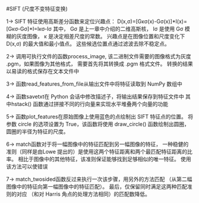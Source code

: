 #SIFT (尺度不变特征变换)

1->  SIFT 特征使用高斯差分函数来定位兴趣点：
                        D(x,σ)=[Gκσ(x)-Gσ(x)]*I(x)=[Gκσ-Gσ]*I=Iκσ-Iσ
            其中， Gσ 是上一章中介绍的二维高斯核， Iσ 是使用 Gσ 模糊的灰度图像， 
                    κ 是决定相差尺度的常数。
                    兴趣点是在图像位置和尺度变化下 D(x,σ) 的最大值和最小值点。
                    这些候选位置点通过滤波去除不稳定点。

2->  调用可执行文件的函数process_image, 
                该二进制文件需要的图像格式为灰度 .pgm，如果图像为其他格式，
                需要首先将其转换成 .pgm 格式文件。
                转换的结果以易读的格式保存在文本文件中

3->  函数read_features_from_file从输出文件中将特征读取到 NumPy 数组中

4->  函数savetxt在 Python 会话中修改描述子，将输出结果保存到特征文件中
             其中hstack() 函数通过拼接不同的行向量来实现水平堆叠两个向量的功能

5->  函数plot_features在原始图像上使用蓝色的点绘制出 SIFT 特征点的位置。
        将参数 circle 的选项设置为 True，该函数将使用 draw_circle() 函数绘制出圆圈，
        圆圈的半径为特征的尺度。

6->  match函数对于将一幅图像中的特征匹配到另一幅图像的特征，
            一种稳健的准则（同样是由Lowe 提出的）是使用这两个特征距离和两个最匹配特征距离的比率。
            相比于图像中的其他特征，该准则保证能够找到足够相似的唯一特征。
            使用该方法可以使错误

7->  match_twosided函数反过来执行一次该步骤，用另外的方法匹配
            （从第二幅图像中的特征向第一幅图像中的特征匹配）。
            最后，仅保留同时满足这两种匹配准则的对应
            （和对 Harris 角点的处理方法相同）的匹配数降低。
